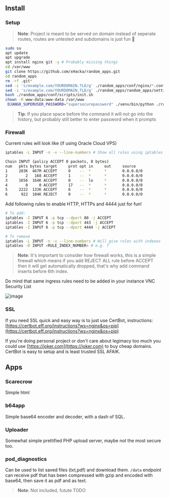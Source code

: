 ## Install

### Setup

> **Note**: Project is meant to be served on domain instead of seperate routes, routes are untested and subdomains is just fun 🤔

```bash
sudo su
apt update
apt upgrade
apt install nginx git -y # Probably missing things
cd /var/www
git clone https://github.com/xHacka/random_apps.git
cd random_apps
rm -rf .git*
sed -i 's/example.com/YOURDOMAIN.TLD/g' ./random_apps/conf/nginx/*.conf
sed -i 's/example.com/YOURDOMAIN.TLD/g' ./random_apps/random_apps/settings.py
bash ./random_apps/conf/scripts/init.sh
chown -R www-data:www-data /var/www
 DJANGO_SUPERUSER_PASSWORD="supersecurepassword" ./venv/bin/python ./random_apps/manage.py createsuperuser --noinput --username superuser --email let@me.in
```

> **Tip**: If you place space before the command it will not go into the history, but probably still better to enter password when it prompts

### Firewall

Current rules will look like (if using Oracle Cloud VPS)
```bash
iptables -L INPUT -n -v --line-numbers # Show all rules using iptables

Chain INPUT (policy ACCEPT 0 packets, 0 bytes)
num   pkts bytes target     prot opt in     out     source               destination
1     203K  467M ACCEPT     0    --  *      *       0.0.0.0/0            0.0.0.0/0            state RELATED,ESTABLISHED
2        2   168 ACCEPT     1    --  *      *       0.0.0.0/0            0.0.0.0/0
3     1656  164K ACCEPT     0    --  lo     *       0.0.0.0/0            0.0.0.0/0
4        0     0 ACCEPT     17   --  *      *       0.0.0.0/0            0.0.0.0/0            udp spt:123
5     2222  133K ACCEPT     6    --  *      *       0.0.0.0/0            0.0.0.0/0            state NEW tcp dpt:22
6      922  104K REJECT     0    --  *      *       0.0.0.0/0            0.0.0.0/0            reject-with icmp-host-prohibited
```

Add following rules to enable HTTP, HTTPs and 4444 just for fun!
```bash
# To add:
iptables -I INPUT 6 -p tcp --dport 80 -j ACCEPT
iptables -I INPUT 6 -p tcp --dport 443 -j ACCEPT
iptables -I INPUT 6 -p tcp --dport 4444 -j ACCEPT

# To remove
iptables -L INPUT -n -v --line-numbers # Will give rules with indexes
iptables -D INPUT <RULE_INDEX_NUMBER> # e.g. 7
```

> **Note**: It's important to consider how firewall works, this is a simple firewall which means if you add REJECT ALL rule before ACCEPT then it will get automatically dropped, that's why add command inserts before 6th index. 

Do mind that same ingress rules need to be added in your instance VNC Security List

![image](https://github.com/user-attachments/assets/a9b4cd46-1861-4255-b3e6-decfb1140fc1)

### SSL

If you need SSL quick and easy way is to just use CertBot, instructions: [https://certbot.eff.org/instructions?ws=nginx&os=pip](https://certbot.eff.org/instructions?ws=nginx&os=pip)

If you're doing personal project or don't care about legimacy too much you could use [https://joker.com](https://joker.com) to buy cheap domains. CertBot is easy to setup and is least trusted SSL AFAIK.

## Apps

### Scarecrow

Simple html

### b64app

Simple base64 encoder and decoder, with a dash of SQL.

### Uploader

Somewhat simple prettified PHP upload server, maybe not the most secure too.

### pod_diagnostics

Can be used to list saved files (txt,pdf) and download them.
`/data` endpoint can receive pdf that has been compressed with gzip and encoded with base64, then save it as pdf and as text.

> **Note**: Not included, futute TODO
